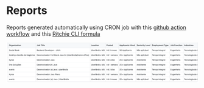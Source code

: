 # Reports

Reports generated automatically using CRON job with this [github action workflow](https://github.com/GuillaumeFalourd/repo-reports/blob/main/.github/workflows/1-jobs-by-city.yml) and this [Ritchie CLI formula](https://github.com/GuillaumeFalourd/formulas-insights/tree/master/linkedin/search/jobs)

![Sample](/docs/report-sample.png)
